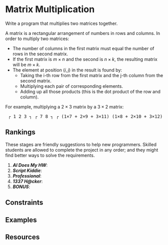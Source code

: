 # Matrix Multiplication #
Write a program that multiplies two matrices together.

A matrix is a rectangular arrangement of numbers in rows and columns. In order to multiply two matrices:
- The number of columns in the first matrix must equal the number of rows in the second matrix.
- If the first matrix is $m \times n$ and the second is $n \times k$, the resulting matrix will be $m \times k$.
- The element at position $(i,j)$ in the result is found by:
  - Taking the i-th row from the first matrix and the j-th column from the second matrix.
  - Multiplying each pair of corresponding elements.
  - Adding up all those products (this is the dot product of the row and column).

For example, multiplying a $2 \times 3$ matrix by a $3 \times 2$ matrix:

<pre> ┌ 1 2 3 ┐ ┌ 7 8 ┐ ┌ (1×7 + 2×9 + 3×11) (1×8 + 2×10 + 3×12) ┐ │ 4 5 6 │ x │ 9 10 │ = │ (4×7 + 5×9 + 6×11) (4×8 + 5×10 + 6×12) │ └ ┘ │ 11 12 │ └ ┘ └ ┘ Result: ┌ 58 64 ┐ │ 139 154 │ └ ┘ </pre>

## Rankings ##
These stages are friendly suggestions to help new programmers. Skilled students are allowed to complete the project in any order; and they might find better ways to solve the requirements.
1. ***AI Does My HW***: 
2. ***Script Kiddie***:
3. ***Professional***:
4. ***1337 H@cker***:
5. ***BONUS***:

## Constraints ##

## Examples ##

## Resources ##